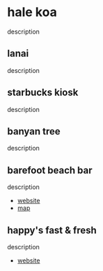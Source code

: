 # hale koa

description

## lanai

description

## starbucks kiosk

description

## banyan tree

description

## barefoot beach bar

description

- [website](https://www.halekoa.com/dining-drinks/barefoot-bar)
- [map](https://maps.app.goo.gl/jh7hpiZbXLL58C8k6)

## happy's fast & fresh

description

- [website](https://www.halekoa.com/dining-drinks/happys-fast-fresh)

